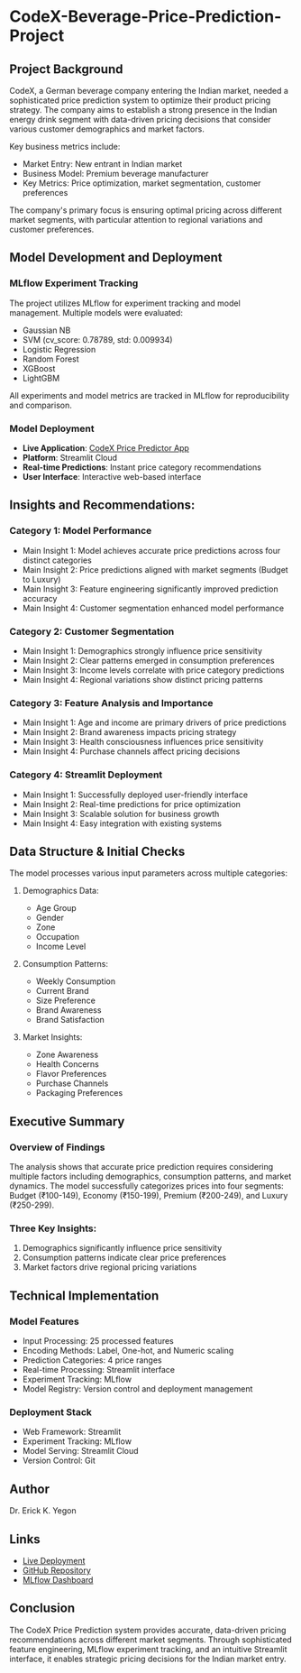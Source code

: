 # CodeX-Beverage-Price-Prediction-Project

## Project Background
CodeX, a German beverage company entering the Indian market, needed a sophisticated price prediction system to optimize their product pricing strategy. The company aims to establish a strong presence in the Indian energy drink segment with data-driven pricing decisions that consider various customer demographics and market factors.

Key business metrics include:
- Market Entry: New entrant in Indian market
- Business Model: Premium beverage manufacturer
- Key Metrics: Price optimization, market segmentation, customer preferences

The company's primary focus is ensuring optimal pricing across different market segments, with particular attention to regional variations and customer preferences.

## Model Development and Deployment

### MLflow Experiment Tracking
The project utilizes MLflow for experiment tracking and model management. Multiple models were evaluated:
- Gaussian NB
- SVM (cv_score: 0.78789, std: 0.009934)
- Logistic Regression
- Random Forest
- XGBoost
- LightGBM

All experiments and model metrics are tracked in MLflow for reproducibility and comparison.

### Model Deployment
- **Live Application**: [CodeX Price Predictor App](https://codex-price-prediction.streamlit.app/) 
- **Platform**: Streamlit Cloud
- **Real-time Predictions**: Instant price category recommendations
- **User Interface**: Interactive web-based interface

## Insights and Recommendations:

### Category 1: Model Performance
- Main Insight 1: Model achieves accurate price predictions across four distinct categories
- Main Insight 2: Price predictions aligned with market segments (Budget to Luxury)
- Main Insight 3: Feature engineering significantly improved prediction accuracy
- Main Insight 4: Customer segmentation enhanced model performance

### Category 2: Customer Segmentation
- Main Insight 1: Demographics strongly influence price sensitivity
- Main Insight 2: Clear patterns emerged in consumption preferences
- Main Insight 3: Income levels correlate with price category predictions
- Main Insight 4: Regional variations show distinct pricing patterns

### Category 3: Feature Analysis and Importance
- Main Insight 1: Age and income are primary drivers of price predictions
- Main Insight 2: Brand awareness impacts pricing strategy
- Main Insight 3: Health consciousness influences price sensitivity
- Main Insight 4: Purchase channels affect pricing decisions

### Category 4: Streamlit Deployment
- Main Insight 1: Successfully deployed user-friendly interface
- Main Insight 2: Real-time predictions for price optimization
- Main Insight 3: Scalable solution for business growth
- Main Insight 4: Easy integration with existing systems

## Data Structure & Initial Checks
The model processes various input parameters across multiple categories:

1. Demographics Data:
   - Age Group
   - Gender
   - Zone
   - Occupation
   - Income Level

2. Consumption Patterns:
   - Weekly Consumption
   - Current Brand
   - Size Preference
   - Brand Awareness
   - Brand Satisfaction

3. Market Insights:
   - Zone Awareness
   - Health Concerns
   - Flavor Preferences
   - Purchase Channels
   - Packaging Preferences

## Executive Summary

### Overview of Findings
The analysis shows that accurate price prediction requires considering multiple factors including demographics, consumption patterns, and market dynamics. The model successfully categorizes prices into four segments: Budget (₹100-149), Economy (₹150-199), Premium (₹200-249), and Luxury (₹250-299).

### Three Key Insights:
1. Demographics significantly influence price sensitivity
2. Consumption patterns indicate clear price preferences
3. Market factors drive regional pricing variations

## Technical Implementation

### Model Features
- Input Processing: 25 processed features
- Encoding Methods: Label, One-hot, and Numeric scaling
- Prediction Categories: 4 price ranges
- Real-time Processing: Streamlit interface
- Experiment Tracking: MLflow
- Model Registry: Version control and deployment management

### Deployment Stack
- Web Framework: Streamlit
- Experiment Tracking: MLflow
- Model Serving: Streamlit Cloud
- Version Control: Git

## Author
Dr. Erick K. Yegon

## Links
- [Live Deployment](https://codex-price-prediction.streamlit.app/)
- [GitHub Repository](https://github.com/erickyegon/codebasics_internship)
- [MLflow Dashboard](https://dagshub.com/erickyegon/codebasics_internship/experiments)

## Conclusion
The CodeX Price Prediction system provides accurate, data-driven pricing recommendations across different market segments. Through sophisticated feature engineering, MLflow experiment tracking, and an intuitive Streamlit interface, it enables strategic pricing decisions for the Indian market entry.
